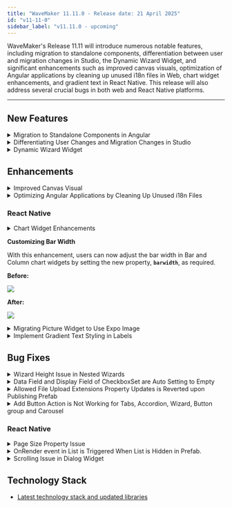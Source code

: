 ```yaml
---
title: "WaveMaker 11.11.0 - Release date: 21 April 2025"
id: "v11-11-0"
sidebar_label: "v11.11.0 - upcoming"
---
```


WaveMaker's Release 11.11 will introduce numerous notable features, including migration to standalone components, differentiation between user and migration changes in Studio, the Dynamic Wizard Widget, and significant enhancements such as improved canvas visuals, optimization of Angular applications by cleaning up unused i18n files in Web, chart widget enhancements, and gradient text in React Native. This release will also address several crucial bugs in both web and React Native platforms.

---

## New Features

<details><summary>Migration to Standalone Components in Angular</summary>

With this release, users can see the transition from module-based architecture to standalone components in generated Angular applications. Due to this transition, users can use Standalone components that allow users to build applications without the rigid structure of modules.

**Why this transition?**

Benefits of this transition from module-based architecture to standalone components are,

- Simplified development process of angular applications.
- Improved performance with faster load time
- Enhanced reusability using Standalone components.
- Facilitates Tree-shaking optimization.

![](/learn/assets/module-based-vs-standalone-components.png)

**Impact on Generated Applications**

​Starting with WaveMaker Release v11.11, generated Angular applications have transitioned to using standalone components, replacing traditional NgModules. This shift aligns with Angular's latest best practices, simplifying application structure and reducing boilerplate code.​

Key changes include:

- The `app.module` file is no longer generated.
- The App config file is generated to manage application dependencies.
- Page-level modules are eliminated, reducing the number of files in the application.
- Each page component is now a standalone component, lazily loaded upon routing.
- Application startup utilizes the modern `bootstrapApplication()` API, leveraging main.ts and app.config.ts for configuration, thereby removing the need for a root AppModule.

To know more, 

</details>

<details><summary>Differentiating User Changes and Migration Changes in Studio</summary>

Studio's new feature for differentiating user changes from migration changes during project upgrades offers significant benefits, enhancing the development workflow while ensuring compatibility with the latest tech stack and latest Studio practices.

**Benefits of Differentiating Changes**

**Enhanced Transparency:** By clearly separating user modifications from migration updates, developers gain a better understanding of the migration changes, reducing confusion and the risk of unintentionally reverting essential updates.​

**Efficient Troubleshooting:** When issues arise post-migration, being able to understand and locate whether a change was user-initiated or part of the migration process helps in quicker diagnosis and resolution.​

**Streamlined Maintenance:** Maintaining applications becomes easier and clearer when developers can focus on user-specific changes without being distracted by migration modifications.​

**Reduced Errors:** Clear differentiation minimizes the risk of accidental overwrites or deletions of critical migration updates, leading to more stable and reliable applications.​​

**New UI Tabs for Change Differentiation**

In the “View Project Changes” window, users now find three tabs:

**User Changes** – Only shows files changed by the user.
**Migration Changes** – Lists all changes made by Studio as part of the migration.
**Overall Changes** – This shows a combined view of both migration and user changes.
**Changes Since Last Pushed (only when PR flow is enabled):** This shows changes made after the last push.


![](/learn/assets/change-categories-push-flow.png)

To understand more, see.

</details>

<details><summary>Dynamic Wizard Widget</summary>

Introducing Dynamic Wizard widget that allows users to build flexible, multi-step forms that adapt based on data and user context. Key capabilities include:

**Auto-Generated Steps:** Wizard steps and content can be dynamically created from datasets or JSON objects, making the widget reusable across varying scenarios.

**Partial Content Support:** Each step can load different templates or HTML content available in a Partial.

**Dynamic Forms:** Each wizard step can contain dynamic form that adapts to user data, allowing flexible input fields and validation.

**Custom Navigation:** Developers can set a default starting step, jump to specific steps, and track the current step index.

**Real-Time Step Management:** Add and remove steps dynamically based on user actions or logic.

**Context Awareness:** Easily identify the first or last step to disable buttons or trigger special actions.

These features make the wizard highly customizable, enhancing user experience and improving multi-step forms handling in dynamic workflows. To know the steps to implement, see.

</details>

## Enhancements

<details><summary>Improved Canvas Visual</summary>

This release introduces a significantly enhanced WYSIWYG (What You See Is What You Get) canvas, ensuring that the design environment closely mirrors the live application. This update addresses previous challenges such as text overflow, unintuitive component names, and misaligned layouts.​

**Key Improvements:**

**WYSIWYG Accuracy:** The canvas now accurately reflects the live application's fonts, spacing, padding, and alignment, providing a seamless design-to-preview experience.​

**Enhanced Text Handling:** Text elements are intelligently managed to prevent overflow, maintaining a clean and organized canvas.​

**Meaningful Component Naming:** Components are now auto-named based on their binding expressions, offering clearer context and easier navigation within the layout.​

**Benefits:**

- Reduces time spent on fixing layout inconsistencies.​
- Streamlines the design-to-preview workflow.
- Enhances confidence in the design process, ensuring that what is seen during development matches the end-user experience.​

**Before Implementation:**

![](/learn/assets/change-categories-push-flow.png)

**After Implementation:**

![](/learn/assets/change-categories-push-flow.png)

</details>

<details><summary>Optimizing Angular Applications by Cleaning Up Unused i18n Files</summary>

To optimize Angular application performance and reduce bundle size, it's crucial to eliminate unused localization files from libraries like Moment.js, @angular/global, and FullCalendar. By adopting this approach, users can significantly enhance Angular application's performance, leading to faster load times and a better user experience.

**How to Remove Unused Locales**

**Moment.js:** Utilize the moment-locales-webpack-plugin to specify which locales to include, effectively excluding the rest .​

**@angular/global:** Implement a pre-build script to include only the required locales in the angular.json configuration, preventing Angular from copying all locale files during the build process.​

**FullCalendar:** Manually import only the necessary locale files instead of the entire set, ensuring that only the needed locales are bundled.


**Performance Testing Results after Optimization**

- A 25% reduction in finish time.
- A 35% decrease in load time on Fast 4G networks.

Disk usage of existing and updated apps are shown below.

![](/learn/assets/disk-size-optimization.png)


To understand the implemenatation, see.

</details>


### React Native

<details><summary>Chart Widget Enhancements</summary>

**Hiding X-axis Label**

Prevoiusly, users were unable hide x-axis labels. Now, with this enhancement, users can hide the x-axis label by setting **`showxaxislabels`** property in Markup section as `false`.

**Before:**

![](/learn/assets/before-showxaxislabel.png)

**After:**

![](/learn/assets/after-showxaxislabel.png)

</details>

**Customizing Bar Width**

With this enhancement, users can now adjust the bar width in Bar and Column chart widgets by setting the new property, **`barwidth`**, as required.

**Before:**

![](/learn/assets/before-bar-width.png)

**After:**

![](/learn/assets/after-bar-width.png)

</details>

<details><summary> Migrating Picture Widget to Use Expo Image </summary>

In previous versions, the Picture widget utilized default Image component. With this release, we have migrated to use Expo image to leverage the advantages offered by Expo image, particularly its improved caching mechanisms and other performance benefits, such as Placeholder Support,  Error Handling, Lazy Loading, Priority Loading, and Optimised Delivery.

</details>

<details><summary> Implement Gradient Text Styling in Labels </summary>

Introducing a property to add gradient text styling in the Label widget. To implement this enhancement, use the below CSS property.

```css

.app-label-text {    
  color: linear-gradient(90deg, #f00, #00f);
}

```

</details>


## Bug Fixes


<details><summary>Wizard Height Issue in Nested Wizards</summary>

In case of nested Wizard widgets, users were able to see the change in height percentage in Markup section but not in the UI. This issue is now fixed.

</details>

<details><summary>Data Field and Display Field of CheckboxSet are Auto Setting to Empty</summary>

When using the CheckboxSet widget, the Data Field, Display Field, and Display Expression were bound to variables. Upon refresh/reload, users were unable to view any value bound to those fields in PRoperties panel and it appeared empty.

</details>

<details><summary> Allowed File Upload Extensions Property Updates is Reverted upon Publishing Prefab </summary>

In Prefab project, users were unable to update the **Allowed File Upload Extensions** in the **General Settings** section as any changes made to the allowed file extensions were reverting upon refreshing the page.

</details>

<details><summary>Add Button Action is Not Working for Tabs, Accordion, Wizard, Button group and Carousel</summary>

Earlier, after adding a widget (from Tabs, Accordion, Wizard, Button Group, or Carousel) and saving the workspace, clicking the Add Button didn’t save the markup as expected. This issue was identified and resolved by using a dirty-checking on the Add Button click. Now, when the workspace is saved after the click, the corresponding markup is correctly added.

</details>

### React Native

<details><summary> Page Size Property Issue </summary>

In List widget, users were unable to view the Load More message or indicator even when the provided Page Size value was less than the total number of items. This issue was noticed when list widget is configured with direction Horizontal and pagination type is set as On demand.  

</details>

<details><summary>OnRender event in List is Triggered When List is Hidden in Prefab.</summary>

When using a prefab with the List widget, the **onRender** event of the list is triggered even when the list is hidden in prefab. This issue was fixed by using a new property, **triggeronrenderwhenhidden** for the list and setting it as false in the Markup section.

```xml

<wm-list  
on-render="staticVariable1List1Render(widget, $data)" 
triggeronrenderwhenhidden="false" 
show="false"/>

```

</details>

<details><summary>Scrolling Issue in Dialog Widget</summary>


In case of Android, when using the Dialog widget, users encountered issue with vertical scrolling within dialogs. The scrolling also can become unresponsive and required multiple attempts to scroll.
This issue was specifically observed after interacting with non-editable/disbaled input fields within the Dialog.

</details>



## Technology Stack

- [Latest technology stack and updated libraries](/learn/wavemaker-release-notes#technology-stack)